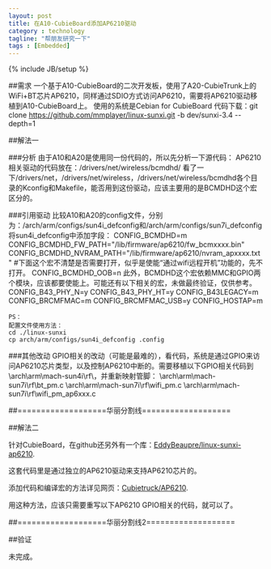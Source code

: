 ```yaml
---
layout: post
title: 在A10-CubieBoard添加AP6210驱动
category : technology
tagline: "帮朋友研究一下"
tags : [Embedded]
---
```

{% include JB/setup %}

##需求
	一个基于A10-CubieBoard的二次开发板，使用了A20-CubieTrunk上的WiFi+BT芯片AP6210，同样通过SDIO方式访问AP6210，需要将AP6210驱动移植到A10-CubieBoard上。
	使用的系统是Cebian for CubieBoard
	代码下载：git clone https://github.com/mmplayer/linux-sunxi.git -b dev/sunxi-3.4 --depth=1

##解法一	
 
###分析
	由于A10和A20是使用同一份代码的，所以先分析一下源代码：
    AP6210相关驱动的代码放在：/drivers/net/wireless/bcmdhd/
    看了一下/drivers/net，/drivers/net/wireless，/drivers/net/wireless/bcmdhd各个目录的Kconfig和Makefile，能否用到这份驱动，应该主要用的是BCMDHD这个宏区分的。

	 
###引用驱动
	比较A10和A20的config文件，分别为：/arch/arm/configs/sun4i_defconfig和/arch/arm/configs/sun7i_defconfig
    将sun4i_defconfig中添加字段：
	CONFIG_BCMDHD=m
	CONFIG_BCMDHD_FW_PATH="/lib/firmware/ap6210/fw_bcmxxxx.bin"
	CONFIG_BCMDHD_NVRAM_PATH="/lib/firmware/ap6210/nvram_apxxxx.txt"
	#下面这个宏不清楚是否需要打开，似乎是使能“通过wifi远程开机”功能的，先不打开。
	CONFIG_BCMDHD_OOB=n
	此外，BCMDHD这个宏依赖MMC和GPIO两个模块，应该都要使能上。可能还有以下相关的宏，未做最终验证，仅供参考。
	CONFIG_B43_PHY_N=y
	CONFIG_B43_PHY_HT=y
	CONFIG_B43LEGACY=m
	CONFIG_BRCMFMAC=m
	CONFIG_BRCMFMAC_USB=y
	CONFIG_HOSTAP=m
	
	PS：
	配置文件使用方法：
    cd ./linux-sunxi
	cp arch/arm/configs/sun4i_defconfig .config


###其他改动
	GPIO相关的改动（可能是最难的），看代码，系统是通过GPIO来访问AP6210芯片类型，以及控制AP6210中断的。需要移植以下GPIO相关代码到\arch\arm\mach-sun4i\rf\，并重新映射管脚：
        \arch\arm\mach-sun7i\rf\bt_pm.c
        \arch\arm\mach-sun7i\rf\wifi_pm.c
        \arch\arm\mach-sun7i\rf\wifi_pm_ap6xxx.c
	
##===================华丽分割线===================

##解法二

针对CubieBoard，在github还另外有一个库：[EddyBeaupre/linux-sunxi-ap6210](https://github.com/EddyBeaupre/linux-sunxi-ap6210 "With a Title").

这套代码里是通过独立的AP6210驱动来支持AP6210芯片的。

添加代码和编译宏的方法详见网页：[Cubietruck/AP6210](http://linux-sunxi.org/Cubietruck/AP6210 "With a Title").

用这种方法，应该只需要重写以下AP6210 GPIO相关的代码，就可以了。

##===================华丽分割线2===================

##验证

未完成。

